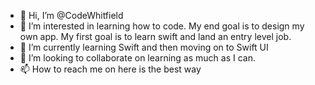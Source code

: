 - 👋 Hi, I’m @CodeWhitfield
- 👀 I’m interested in learning how to code. My end goal is to design my own app. My first goal is to learn swift and land an entry level job. 
- 🌱 I’m currently learning Swift and then moving on to Swift UI
- 💞️ I’m looking to collaborate on learning as much as I can. 
- 📫 How to reach me on here is the best way

<!---
CodeWhitfield/CodeWhitfield is a ✨ special ✨ repository because its `README.md` (this file) appears on your GitHub profile.
You can click the Preview link to take a look at your changes
--->
